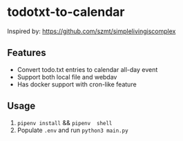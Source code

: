 # todotxt-to-calendar

Inspired by: https://github.com/szmt/simplelivingiscomplex

## Features
- Convert todo.txt entries to calendar all-day event
- Support both local file and webdav
- Has docker support with cron-like feature

## Usage
1. `pipenv install` && `pipenv  shell`
2. Populate `.env` and run `python3 main.py`
